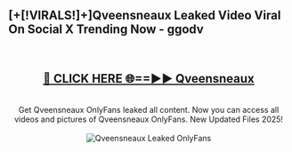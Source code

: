 <h2>[+[!VIRALS!]+]Qveensneaux Leaked Video Viral On Social X Trending Now - ggodv</h2>
<br>
<div align="center">
<h2><a href="https://libra.edu.pl?Qveensneaux" rel="nofollow">🔴 CLICK HERE 🌐==►► Qveensneaux</a></h2>
<br>
Get Qveensneaux OnlyFans leaked all content. Now you can access all videos and pictures of Qveensneaux OnlyFans. New Updated Files 2025!
<br>
<br>
<a href="https://libra.edu.pl?Qveensneaux" rel="nofollow" data-target="animated-image.originalLink"><img src="https://i.ibb.co.com/WyWwxjT/player-gif2.gif" alt="Qveensneaux Leaked OnlyFans" style="max-width: 100%; display: inline-block;" data-target="animated-image.originalImage"></a>
</div>
<br>